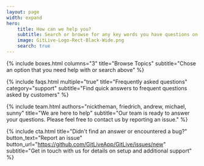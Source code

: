 ```yaml
---
layout: page
width: expand
hero:
    title: How can we help you?
    subtitle: Search or browse for any key words you have questions on
    image: GitLive-Logo-Rect-Black-Wide.png
    search: true
---
```


{% include boxes.html columns="3" title="Browse Topics" subtitle="Chose an option that you need help with or search above" %}

<!-- {% include featured.html tag="featured" title="Popular Articles" subtitle="Selected featured articles to get you started fast in Jekyll" %} -->

{% include faqs.html multiple="true" title="Frequently asked questions" category="support" subtitle="Find quick answers to frequent questions asked by customers" %}

{% include team.html authors="nicktheman, friedrich, andrew, michael, sunny" title="We are here to help" subtitle="Our team is ready to answer your questions. Please feel free to contact us by reporting an issue." %}

{% include cta.html title="Didn't find an answer or encountered a bug?" button_text="Report an issue" button_url="https://github.com/GitLiveApp/GitLive/issues/new" subtitle="Get in touch with us for details on setup and additional support" %}



